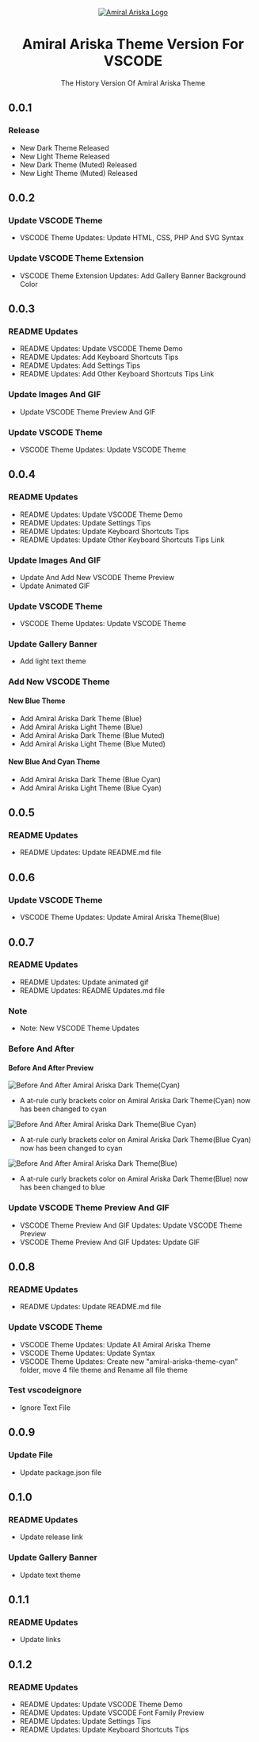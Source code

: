 <p align="center">
    <a href="https://i.postimg.cc/fLGLx2J4/amiral-ariska-circle-logo.png">
        <img src="https://i.postimg.cc/fLGLx2J4/amiral-ariska-circle-logo.png" alt="Amiral Ariska Logo">
    </a>
    <h1 align="center">Amiral Ariska Theme Version For VSCODE</h1>
    <p align="center">The History Version Of Amiral Ariska Theme</p>
</p>

## 0.0.1
### Release
- New Dark Theme Released
- New Light Theme Released
- New Dark Theme (Muted) Released
- New Light Theme (Muted) Released

## 0.0.2
### Update VSCODE Theme
- VSCODE Theme Updates: Update HTML, CSS, PHP And SVG Syntax

### Update VSCODE Theme Extension
- VSCODE Theme Extension Updates: Add Gallery Banner Background Color

## 0.0.3
### README Updates
- README Updates: Update VSCODE Theme Demo
- README Updates: Add Keyboard Shortcuts Tips
- README Updates: Add Settings Tips
- README Updates: Add Other Keyboard Shortcuts Tips Link

### Update Images And GIF
- Update VSCODE Theme Preview And GIF

### Update VSCODE Theme
- VSCODE Theme Updates: Update VSCODE Theme

## 0.0.4
### README Updates
- README Updates: Update VSCODE Theme Demo
- README Updates: Update Settings Tips
- README Updates: Update Keyboard Shortcuts Tips
- README Updates: Update Other Keyboard Shortcuts Tips Link

### Update Images And GIF
- Update And Add New VSCODE Theme Preview
- Update Animated GIF

### Update VSCODE Theme
- VSCODE Theme Updates: Update VSCODE Theme

### Update Gallery Banner
- Add light text theme

### Add New VSCODE Theme
#### New Blue Theme
- Add Amiral Ariska Dark Theme (Blue)
- Add Amiral Ariska Light Theme (Blue)
- Add Amiral Ariska Dark Theme (Blue Muted)
- Add Amiral Ariska Light Theme (Blue Muted)

#### New Blue And Cyan Theme
- Add Amiral Ariska Dark Theme (Blue Cyan)
- Add Amiral Ariska Light Theme (Blue Cyan)

## 0.0.5
### README Updates
- README Updates: Update README.md file

## 0.0.6
### Update VSCODE Theme
- VSCODE Theme Updates: Update Amiral Ariska Theme(Blue)

## 0.0.7
### README Updates
- README Updates: Update animated gif
- README Updates: README Updates.md file

### Note
- Note: New VSCODE Theme Updates

### Before And After
#### Before And After Preview
![Before And After Amiral Ariska Dark Theme(Cyan)](https://xp.io/storage/1mlGhP52.jpg)
- A at-rule curly brackets color on Amiral Ariska Dark Theme(Cyan) now has been changed to cyan

![Before And After Amiral Ariska Dark Theme(Blue Cyan)](https://xp.io/storage/1minUbtQ.jpg)
- A at-rule curly brackets color on Amiral Ariska Dark Theme(Blue Cyan) now has been changed to cyan

![Before And After Amiral Ariska Dark Theme(Blue)](https://xp.io/storage/1mkyyhgd.jpg)
- A at-rule curly brackets color on Amiral Ariska Dark Theme(Blue) now has been changed to blue

### Update VSCODE Theme Preview And GIF
- VSCODE Theme Preview And GIF Updates: Update VSCODE Theme Preview
- VSCODE Theme Preview And GIF Updates: Update GIF

## 0.0.8
### README Updates
- README Updates: Update README.md file

### Update VSCODE Theme
- VSCODE Theme Updates: Update All Amiral Ariska Theme
- VSCODE Theme Updates: Update Syntax
- VSCODE Theme Updates: Create new "amiral-ariska-theme-cyan" folder, move 4 file theme and Rename all file theme

### Test vscodeignore
- Ignore Text File

## 0.0.9
### Update File
- Update package.json file

## 0.1.0
### README Updates
- Update release link

### Update Gallery Banner
- Update text theme

## 0.1.1
### README Updates
- Update links

## 0.1.2
### README Updates
- README Updates: Update VSCODE Theme Demo
- README Updates: Update VSCODE Font Family Preview
- README Updates: Update Settings Tips
- README Updates: Update Keyboard Shortcuts Tips